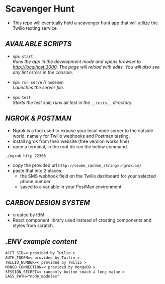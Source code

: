 # Scavenger Hunt

- This repo will eventually hold a scavenger hunt app that will utilize the Twilio texting service.

## _AVAILABLE SCRIPTS_

- `npm start` <br />
  _Runs the app in the development mode and opens browser to [http://localhost:3000](http://localhost:3000).
  The page will reload with edits. You will also see any lint errors in the console._

- `npm run serve` // `nodemon`<br/>
  _Launches the server file._
- `npm test`<br/>
  _Starts the test suit; runs all test in the `__tests__` directory._

## _NGROK & POSTMAN_

- Ngrok is a tool used to expose your local node server to the outside world, namely for Twilio webhooks and Postman testing.
- install ngrok from their website (free version works fine)
- open a terminal, in the root dir run the below command.

```bash
./ngrok http 22306
```

- copy the provided url `http://<some_random_string>.ngrok.io/`
- paste that into 2 places:
  - the SMS webhook field on the Twilio dashboard for your selected phone number
  - saved to a variable in your PostMan environment

## _CARBON DESIGN SYSTEM_

- created by IBM
- React component library used instead of creating components and styles from scratch.

## _.ENV example content_

```txt
ACCT_SID=< provided by Twilio >
AUTH_TOKEN=< provided by Twilio >
TWILIO_NUMBER=< provided by Twilio >
MONGO_CONNECTION=< provided by MongoDB >
SESSION_SECRET=< randomly button smash a long value >
SASS_PATH="node_modules"
```
